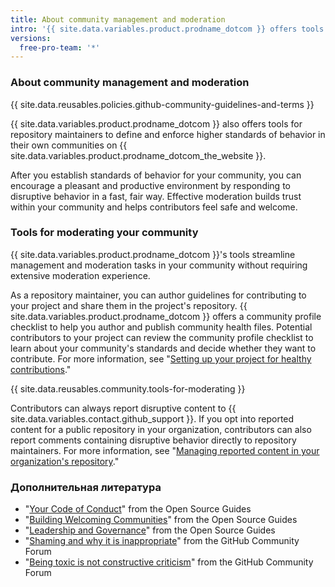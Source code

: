 ```yaml
---
title: About community management and moderation
intro: '{{ site.data.variables.product.prodname_dotcom }} offers tools that help repository maintainers establish and enforce standards of behavior in their communities on {{ site.data.variables.product.prodname_dotcom_the_website }}.'
versions:
  free-pro-team: '*'
---
```


### About community management and moderation

{{ site.data.reusables.policies.github-community-guidelines-and-terms }}

{{ site.data.variables.product.prodname_dotcom }} also offers tools for repository maintainers to define and enforce higher standards of behavior in their own communities on {{ site.data.variables.product.prodname_dotcom_the_website }}.

After you establish standards of behavior for your community, you can encourage a pleasant and productive environment by responding to disruptive behavior in a fast, fair way. Effective moderation builds trust within your community and helps contributors feel safe and welcome.

### Tools for moderating your community

{{ site.data.variables.product.prodname_dotcom }}'s tools streamline management and moderation tasks in your community without requiring extensive moderation experience.

As a repository maintainer, you can author guidelines for contributing to your project and share them in the project's repository. {{ site.data.variables.product.prodname_dotcom }} offers a community profile checklist to help you author and publish community health files. Potential contributors to your project can review the community profile checklist to learn about your community's standards and decide whether they want to contribute. For more information, see "[Setting up your project for healthy contributions](/github/building-a-strong-community/setting-up-your-project-for-healthy-contributions)."

{{ site.data.reusables.community.tools-for-moderating }}

Contributors can always report disruptive content to {{ site.data.variables.contact.github_support }}. If you opt into reported content for a public repository in your organization, contributors can also report comments containing disruptive behavior directly to repository maintainers. For more information, see "[Managing reported content in your organization's repository](/github/building-a-strong-community/managing-reported-content-in-your-organizations-repository)."

### Дополнительная литература

- "[Your Code of Conduct](https://opensource.guide/code-of-conduct/)" from the Open Source Guides
- "[Building Welcoming Communities](https://opensource.guide/building-community/)" from the Open Source Guides
- "[Leadership and Governance](https://opensource.guide/leadership-and-governance/)" from the Open Source Guides
- "[Shaming and why it is inappropriate](https://github.community/t5/Studies-in-Community/Shaming-and-why-it-is-inappropriate/ba-p/12728)" from the GitHub Community Forum
- "[Being toxic is not constructive criticism](https://github.community/t5/Studies-in-Community/Being-toxic-is-not-constructive-criticism/ba-p/8029)" from the GitHub Community Forum

